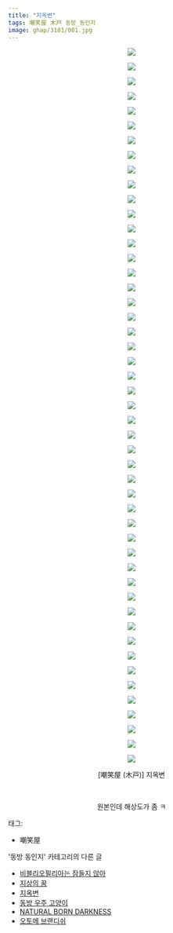 ```yaml
---
title: "지옥변"
tags: 嘲笑屋 木戸 동방_동인지
image: ghap/3101/001.jpg
---
```

<div class="article">
<p style="text-align: center; clear: none; float: none;"><img src="{{ site.nasurl }}/ghap/3101/001.jpg"/></p>
<p style="text-align: center; clear: none; float: none;"><img src="{{ site.nasurl }}/ghap/3101/002.jpg"/></p>
<p style="text-align: center; clear: none; float: none;"><img src="{{ site.nasurl }}/ghap/3101/003.jpg"/></p>
<p style="text-align: center; clear: none; float: none;"><img src="{{ site.nasurl }}/ghap/3101/004.jpg"/></p>
<p style="text-align: center; clear: none; float: none;"><img src="{{ site.nasurl }}/ghap/3101/005.jpg"/></p>
<p style="text-align: center; clear: none; float: none;"><img src="{{ site.nasurl }}/ghap/3101/006.jpg"/></p>
<p style="text-align: center; clear: none; float: none;"><img src="{{ site.nasurl }}/ghap/3101/007.jpg"/></p>
<p style="text-align: center; clear: none; float: none;"><img src="{{ site.nasurl }}/ghap/3101/008.jpg"/></p>
<p style="text-align: center; clear: none; float: none;"><img src="{{ site.nasurl }}/ghap/3101/009.jpg"/></p>
<p style="text-align: center; clear: none; float: none;"><img src="{{ site.nasurl }}/ghap/3101/010.jpg"/></p>
<p style="text-align: center; clear: none; float: none;"><img src="{{ site.nasurl }}/ghap/3101/011.jpg"/></p>
<p style="text-align: center; clear: none; float: none;"><img src="{{ site.nasurl }}/ghap/3101/012.jpg"/></p>
<p style="text-align: center; clear: none; float: none;"><img src="{{ site.nasurl }}/ghap/3101/013.jpg"/></p>
<p style="text-align: center; clear: none; float: none;"><img src="{{ site.nasurl }}/ghap/3101/014.jpg"/></p>
<p style="text-align: center; clear: none; float: none;"><img src="{{ site.nasurl }}/ghap/3101/015.jpg"/></p>
<p style="text-align: center; clear: none; float: none;"><img src="{{ site.nasurl }}/ghap/3101/016.jpg"/></p>
<p style="text-align: center; clear: none; float: none;"><img src="{{ site.nasurl }}/ghap/3101/017.jpg"/></p>
<p style="text-align: center; clear: none; float: none;"><img src="{{ site.nasurl }}/ghap/3101/018.jpg"/></p>
<p style="text-align: center; clear: none; float: none;"><img src="{{ site.nasurl }}/ghap/3101/019.jpg"/></p>
<p style="text-align: center; clear: none; float: none;"><img src="{{ site.nasurl }}/ghap/3101/020.jpg"/></p>
<p style="text-align: center; clear: none; float: none;"><img src="{{ site.nasurl }}/ghap/3101/021.jpg"/></p>
<p style="text-align: center; clear: none; float: none;"><img src="{{ site.nasurl }}/ghap/3101/022.jpg"/></p>
<p style="text-align: center; clear: none; float: none;"><img src="{{ site.nasurl }}/ghap/3101/023.jpg"/></p>
<p style="text-align: center; clear: none; float: none;"><img src="{{ site.nasurl }}/ghap/3101/024.jpg"/></p>
<p style="text-align: center; clear: none; float: none;"><img src="{{ site.nasurl }}/ghap/3101/025.jpg"/></p>
<p style="text-align: center; clear: none; float: none;"><img src="{{ site.nasurl }}/ghap/3101/026.jpg"/></p>
<p style="text-align: center; clear: none; float: none;"><img src="{{ site.nasurl }}/ghap/3101/027.jpg"/></p>
<p style="text-align: center; clear: none; float: none;"><img src="{{ site.nasurl }}/ghap/3101/028.jpg"/></p>
<p style="text-align: center; clear: none; float: none;"><img src="{{ site.nasurl }}/ghap/3101/029.jpg"/></p>
<p style="text-align: center; clear: none; float: none;"><img src="{{ site.nasurl }}/ghap/3101/030.jpg"/></p>
<p style="text-align: center; clear: none; float: none;"><img src="{{ site.nasurl }}/ghap/3101/031.jpg"/></p>
<p style="text-align: center; clear: none; float: none;"><img src="{{ site.nasurl }}/ghap/3101/032.jpg"/></p>
<p style="text-align: center; clear: none; float: none;"><img src="{{ site.nasurl }}/ghap/3101/033.jpg"/></p>
<p style="text-align: center; clear: none; float: none;"><img src="{{ site.nasurl }}/ghap/3101/034.jpg"/></p>
<p style="text-align: center; clear: none; float: none;"><img src="{{ site.nasurl }}/ghap/3101/035.jpg"/></p>
<p style="text-align: center; clear: none; float: none;"><img src="{{ site.nasurl }}/ghap/3101/036.jpg"/></p>
<p style="text-align: center; clear: none; float: none;"><img src="{{ site.nasurl }}/ghap/3101/037.jpg"/></p>
<p style="text-align: center; clear: none; float: none;"><img src="{{ site.nasurl }}/ghap/3101/038.jpg"/></p>
<p style="text-align: center; clear: none; float: none;"><img src="{{ site.nasurl }}/ghap/3101/039.jpg"/></p>
<p style="text-align: center; clear: none; float: none;"><img src="{{ site.nasurl }}/ghap/3101/040.jpg"/></p>
<p style="text-align: center; clear: none; float: none;"><img src="{{ site.nasurl }}/ghap/3101/041.jpg"/></p>
<p style="text-align: center; clear: none; float: none;"><img src="{{ site.nasurl }}/ghap/3101/042.jpg"/></p>
<p style="text-align: center; clear: none; float: none;"><img src="{{ site.nasurl }}/ghap/3101/043.jpg"/></p>
<p style="text-align: center; clear: none; float: none;"><img src="{{ site.nasurl }}/ghap/3101/044.jpg"/></p>
<p style="text-align: center; clear: none; float: none;"><img src="{{ site.nasurl }}/ghap/3101/045.jpg"/></p>
<p style="text-align: center; clear: none; float: none;"><img src="{{ site.nasurl }}/ghap/3101/046.jpg"/></p>
<p style="text-align: center; clear: none; float: none;"><img src="{{ site.nasurl }}/ghap/3101/047.jpg"/></p>
<p style="text-align: center; clear: none; float: none;"><img src="{{ site.nasurl }}/ghap/3101/048.jpg"/></p>
<p style="text-align: center; clear: none; float: none;"><img src="{{ site.nasurl }}/ghap/3101/049.jpg"/></p>
<p style="text-align: center; clear: none; float: none;">[嘲笑屋 (木戸)] 지옥변</p>
<p style="text-align: center; clear: none; float: none;"><br/></p>
<p style="text-align: center; clear: none; float: none;">원본인데 해상도가 좀 ㅋ</p>
</div><div class="tagTrail">
<p>태그: </p>
<ul>
<li>嘲笑屋</li>
</ul>
</div><div class="another">
<p>'동방 동인지' 카테고리의 다른 글</p>
<ul>
<li><a href="/2017-01-11-ghap_3106">비블리오필리아는 잠들지 않아</a></li>
<li><a href="/2017-01-11-ghap_3105">지상의 꿈</a></li>
<li><a href="/2017-01-10-ghap_3101">지옥변</a></li>
<li><a href="/2017-01-10-ghap_3098">동방 우주 고양이</a></li>
<li><a href="/2017-01-10-ghap_3092">NATURAL BORN DARKNESS</a></li>
<li><a href="/2017-01-06-ghap_3086">오토메 브랜디쉬</a></li>
</ul>
</div><div class="cb_module cb_fluid">
<div class="cb_wrt cb_profile">
</div><!-- commentList close -->
</div>